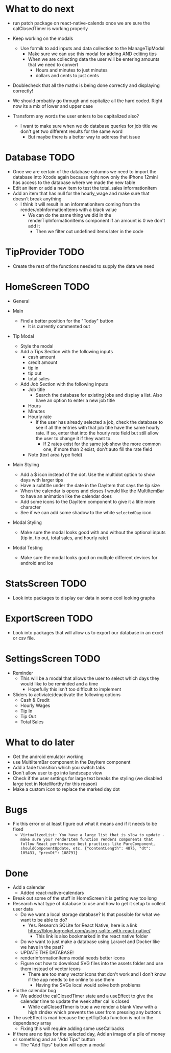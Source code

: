 # What to do next

- run patch package on react-native-calends once we are sure the calClosedTimer is working properly

- Keep working on the modals
  - Use formik to add inputs and data collection to the ManageTipModal
    - Make sure we can use this modal for adding AND editing tips
    - When we are collecting data the user will be entering amounts that we need to convert
      - Hours and minutes to just minutes
      - dollars and cents to just cents
- Doublecheck that all the maths is being done correctly and displaying correctly!
- We should probably go through and capitalize all the hard coded. Right now its a mix of lower and upper case
- Transform any words the user enters to be capitalized also?
  - I want to make sure when we do database queries for job title we don't get two different results for the same word
    - But maybe there is a better way to address that issue

# Database TODO
- Once we are certain of the database columns we need to import the database into Xcode again because right now only the iPhone 12mini has access to the database where we made the new table
- Edit an item or add a new item to test the total_sales informationItem
- Add an item that has null for the hourly_wage and make sure that doesn't break anything
  - I think it will result in an informationItem coming from the renderJobInformationItems with a black value
    - We can do the same thing we did in the renderTipInformationItems component if an amount is 0 we don't add it
      - Then we filter out undefined items later in the code

# TipProvider TODO

- Create the rest of the functions needed to supply the data we need

# HomeScreen TODO
- General
  
- Main
  - Find a better position for the "Today" button
    - It is currently commented out
- Tip Modal
  - Style the modal
  - Add a Tips Section with the following inputs
    - cash amount
    - credit amount
    - tip in
    - tip out
    - total sales
  - Add Job Section with the following inputs
    - Job title
      - Search the database for existing jobs and display a list. Also have an option to enter a new job title
    - Hours
    - Minutes
    - Hourly rate
      - If the user has already selected a job, check the database to see if all the entries with that job title have the same hourly rate. If so, enter that into the hourly rate field but still allow the user to change it if they want to.
        - If 2 rates exist for the same job show the more common one, if more than 2 exist, don't auto fill the rate field
    - Note (text area type field)
- Main Styling
  - Add a $ icon instead of the dot. Use the multidot option to show days with larger tips
  - Have a subtitle under the date in the DayItem that says the tip size
  - When the calendar is opens and closes I would like the MultiItemBar to have an animation like the calendar does
  - Add some icons to the DayItem component to give it a litle more character
  - See if we can add some shadow to the white `selectedDay` icon
- Modal Styling
  - Make sure the modal looks good with and without the optional inputs (tip in, tip out, total sales, and hourly rate)
- Modal Testing
  - Make sure the modal looks good on multiple different devices for android and ios
# StatsScreen TODO

- Look into packages to display our data in some cool looking graphs

# ExportScreen TODO

- Look into packages that will allow us to export our database in an excel or csv file.

# SettingsScreen TODO

- Reminder
  - This will be a modal that allows the user to select which days they would like to be reminded and a time
    - Hopefully this isn't too difficult to implement
- Sliders to activiate/deactivate the following options
  - Cash & Credit
  - Hourly Wages
  - Tip In
  - Tip Out
  - Total Sales

# What to do later

- Get the android emulator working
- use MultiItemBar component in the DayItem component
- Add a fade transition which you switch tabs
- Don't allow user to go into landscape view
- Check if the user settings for large text breaks the styling (we disabled large text in NoteWorthy for this reason)
- Make a custom icon to replace the marked day dot

# Bugs
- Fix this error or at least figure out what it means and if it needs to be fixed
  - `VirtualizedList: You have a large list that is slow to update - make sure your renderItem function renders components that follow React performance best practices like PureComponent, shouldComponentUpdate, etc. {"contentLength": 4875, "dt": 105431, "prevDt": 108791}`

# Done

- Add a calendar
  - Added react-native-calendars
- Break out some of the stuff in HomeScreen it is getting way too long
- Research what type of database to use and how to get it setup to collect user data
  - Do we want a local storage database? Is that possible for what we want to be able to do?
    - Yes. Research SQLite for React Native, here is a link https://blog.logrocket.com/using-sqlite-with-react-native/
      - This link is also bookmarked in the react native folder
  - Do we want to just make a database using Laravel and Docker like we have in the past?
  - UPDATE THE DATABASE!
  - renderInformationItems modal needs better icons
  - Figure out how to download SVG files into the assets folder and use them instead of vector icons
    - There are too many vector icons that don't work and I don't know if the app needs to be online to use them
      - Having the SVGs local would solve both problems
- Fix the calendar bug
  - We added the calClosedTimer state and a useEffect to give the calendar time to update the week after cal is closed
    - While calClosedTimer is true a we render a blank View with a high zIndex which prevents the user from pressing any buttons
- The useEffect is mad because the getTipData function is not in the dependancy array
    - Fixing this will require adding some useCallbacks
- If there are no tips for the selected day, Add an image of a pile of money or something and an "Add Tips" button
  - The "Add Tips" button will open a modal
